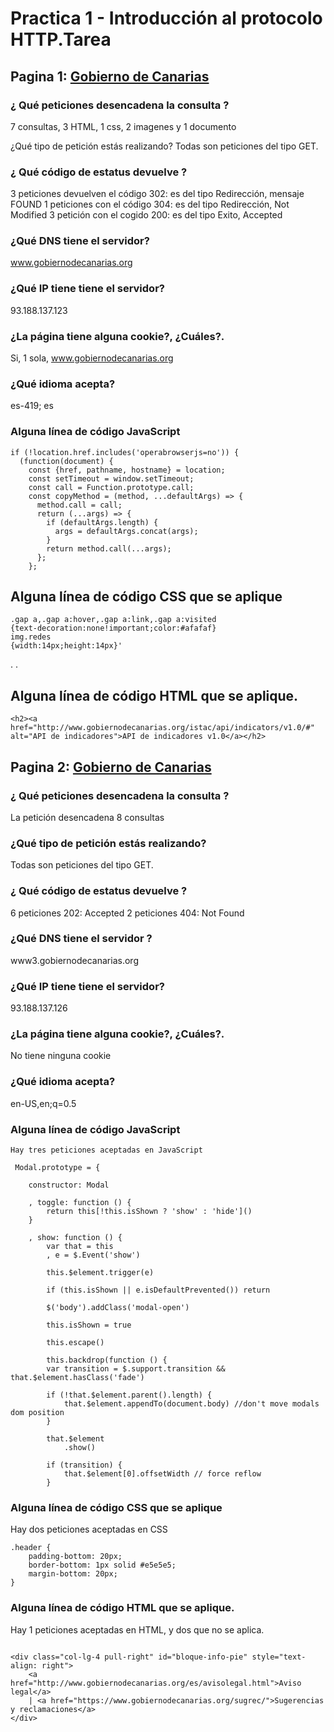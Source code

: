 # Practica 1 - Introducción al protocolo HTTP.Tarea

## Pagina 1: [Gobierno de Canarias](http://www.gobiernodecanarias.org/istac/api/ )

### ¿ Qué peticiones desencadena la consulta ?

7 consultas, 3 HTML, 1 css, 2 imagenes y  1 documento

¿Qué tipo de petición estás realizando?
Todas son peticiones del tipo GET.


### ¿ Qué código de estatus devuelve ?

3 peticiones devuelven el código 302: es del tipo Redirección, mensaje FOUND
1 peticiones con el código 304:  es del tipo Redirección, Not Modified
3 petición con el cogido 200: es del tipo Exito, Accepted

### ¿Qué DNS tiene el servidor?

www.gobiernodecanarias.org

### ¿Qué IP tiene tiene el servidor?

93.188.137.123

### ¿La página tiene alguna cookie?, ¿Cuáles?.

Si, 1 sola, www.gobiernodecanarias.org

### ¿Qué idioma acepta?

es-419; es

### Alguna línea de código JavaScript

```
if (!location.href.includes('operabrowserjs=no')) {
  (function(document) {
    const {href, pathname, hostname} = location;
    const setTimeout = window.setTimeout;
    const call = Function.prototype.call;
    const copyMethod = (method, ...defaultArgs) => {
      method.call = call;
      return (...args) => {
        if (defaultArgs.length) {
          args = defaultArgs.concat(args);
        }
        return method.call(...args);
      };
    };   
```
## Alguna línea de código CSS que se aplique

```
.gap a,.gap a:hover,.gap a:link,.gap a:visited
{text-decoration:none!important;color:#afafaf} 
img.redes
{width:14px;height:14px}'

```
.
.

## Alguna línea de código HTML que se aplique.

```
<h2><a href="http://www.gobiernodecanarias.org/istac/api/indicators/v1.0/#" alt="API de indicadores">API de indicadores v1.0</a></h2>
```


## Pagina 2: [Gobierno de Canarias](http://www3.gobiernodecanarias.org/sanidad/scs/gc/18/Cita_Previa/index.html)



### ¿ Qué peticiones desencadena la consulta ?

La petición desencadena 8 consultas


### ¿Qué tipo de petición estás realizando?
Todas son peticiones del tipo GET.


### ¿ Qué código de estatus devuelve ?
6 peticiones 202: Accepted
2 peticiones 404: Not Found


### ¿Qué DNS tiene el servidor ?
www3.gobiernodecanarias.org


### ¿Qué IP tiene tiene el servidor?

93.188.137.126


### ¿La página tiene alguna cookie?, ¿Cuáles?.
No tiene ninguna cookie


### ¿Qué idioma acepta?
en-US,en;q=0.5



### Alguna línea de código JavaScript

```
Hay tres peticiones aceptadas en JavaScript

 Modal.prototype = {

  	constructor: Modal

	, toggle: function () {
    	return this[!this.isShown ? 'show' : 'hide']()
  	}

	, show: function () {
    	var that = this
      	, e = $.Event('show')

    	this.$element.trigger(e)

    	if (this.isShown || e.isDefaultPrevented()) return

    	$('body').addClass('modal-open')

    	this.isShown = true

    	this.escape()

    	this.backdrop(function () {
      	var transition = $.support.transition && that.$element.hasClass('fade')

      	if (!that.$element.parent().length) {
        	that.$element.appendTo(document.body) //don't move modals dom position
      	}

      	that.$element
        	.show()

      	if (transition) {
        	that.$element[0].offsetWidth // force reflow
      	}

```

### Alguna línea de código CSS que se aplique

Hay dos peticiones aceptadas en CSS

```
.header {
	padding-bottom: 20px;
	border-bottom: 1px solid #e5e5e5;
	margin-bottom: 20px;
}
```

### Alguna línea de código HTML que se aplique.

Hay 1 peticiones aceptadas en HTML, y dos que no se aplica.

```

<div class="col-lg-4 pull-right" id="bloque-info-pie" style="text-align: right">
    <a href="http://www.gobiernodecanarias.org/es/avisolegal.html">Aviso legal</a>
    | <a href="https://www.gobiernodecanarias.org/sugrec/">Sugerencias y reclamaciones</a>
</div>
```


















































